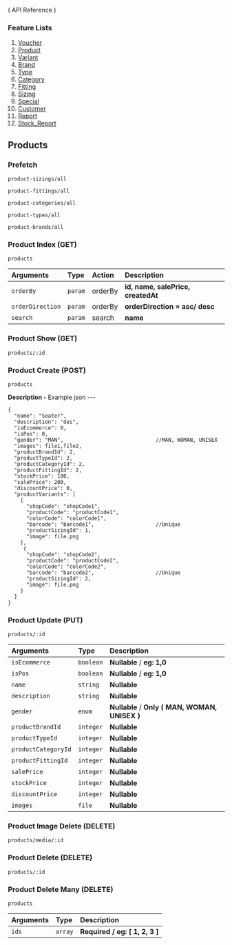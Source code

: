 ( API Reference )

### Feature Lists

1. [Voucher](VOUCHER.md)
1. [Product](PRODUCT.md)
1. [Variant](PRODUCT_VARIANT.md)
1. [Brand](PRODUCT_BRAND.md)
1. [Type](PRODUCT_TYPE.md)
1. [Category](PRODUCT_CATEGORY.md)
1. [Fitting](PRODUCT_FITTING.md)
1. [Sizing](PRODUCT_SIZING.md)
1. [Special](SPECIAL.md)
1. [Customer](CUSTOMER.md)
1. [Report](REPORT.md)
1. [Stock_Report](STOCK_REPORT.md)

## Products

### Prefetch

```
product-sizings/all
```

```
product-fittings/all
```

```
product-categories/all
```

```
product-types/all
```

```
product-brands/all
```

### Product Index (GET)

```
products
```

| Arguments        | Type    | Action  | Description                    |
| :--------------- | :------ | :------ | :----------------------------- |
| `orderBy`        | `param` | orderBy | **id, name, salePrice, createdAt**        |
| `orderDirection` | `param` | orderBy | **orderDirection = asc/ desc** |
| `search`         | `param` | search  | **name**                       |

### Product Show (GET)

```
products/:id
```

### Product Create (POST)

```
products
```

**Description -**
Example json ---

```
{
  "name": "Seater",
  "description": "des",
  "isEcommerce": 0,
  "isPos": 0,
  "gender": "MAN",                              //MAN, WOMAN, UNISEX
  "images": file1,file2,
  "productBrandId": 2,
  "productTypeId": 2,
  "productCategoryId": 2,
  "productFittingId": 2,
  "stockPrice": 100,
  "salePrice": 200,
  "discountPrice": 0,
  "productVariants": [
    {
      "shopCode": "shopCode1",
      "productCode": "productCode1",
      "colorCode": "colorCode1",
      "barcode": "barcode1",                    //Unique
      "productSizingId": 1,
      "image": file.png
    },
     {
      "shopCode": "shopCode2",
      "productCode": "productCode2",
      "colorCode": "colorCode2",
      "barcode": "barcode2",                    //Unique
      "productSizingId": 2,
      "image": file.png
    }
  ]
}
```

### Product Update (PUT)

```
products/:id
```

| Arguments           | Type      | Description                                    |
| :------------------ | :-------- | :--------------------------------------------- |
| `isEcommerce`       | `boolean` | **Nullable** / **eg: 1,0**                     |
| `isPos`             | `boolean` | **Nullable** / **eg: 1,0**                     |
| `name`              | `string`  | **Nullable**                                   |
| `description`       | `string`  | **Nullable**                                   |
| `gender`            | `enum`    | **Nullable** / **Only ( MAN, WOMAN, UNISEX )** |
| `productBrandId`    | `integer` | **Nullable**                                   |
| `productTypeId`     | `integer` | **Nullable**                                   |
| `productCategoryId` | `integer` | **Nullable**                                   |
| `productFittingId`  | `integer` | **Nullable**                                   |
| `salePrice`         | `integer` | **Nullable**                                   |
| `stockPrice`        | `integer` | **Nullable**                                   |
| `discountPrice`        | `integer` | **Nullable**                                   |
| `images`        | `file` | **Nullable**                                   |

### Product Image Delete (DELETE)

```
products/media/:id
```

### Product Delete (DELETE)

```
products/:id
```

### Product Delete Many (DELETE)

```
products
```

| Arguments | Type    | Description                            |
| :-------- | :------ | :------------------------------------- |
| `ids`     | `array` | **Required** **/** **eg: [ 1, 2, 3 ]** |
